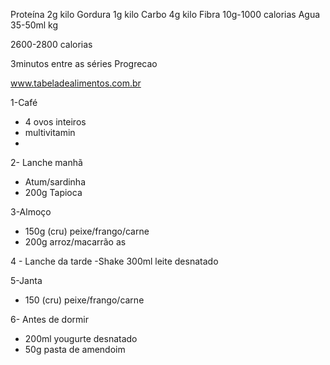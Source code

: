 
Proteína 2g kilo
Gordura 1g kilo
Carbo 4g kilo
Fibra 10g-1000 calorias
Agua 35-50ml kg 

2600-2800 calorias 

3minutos entre as séries 
Progrecao


www.tabeladealimentos.com.br

1-Café
  -  4 ovos inteiros
  -  multivitamin 
  -  

2- Lanche manhã
 - Atum/sardinha 
 - 200g Tapioca 

3-Almoço
  - 150g (cru) peixe/frango/carne
  - 200g arroz/macarrão as

4 - Lanche da tarde
  -Shake 300ml leite desnatado 

5-Janta
  - 150 (cru) peixe/frango/carne

6- Antes de dormir 
   - 200ml yougurte desnatado 
   - 50g pasta de amendoim 